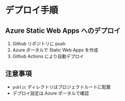 # デプロイ手順

## Azure Static Web Apps へのデプロイ
1. Github リポジトリに push
2. Azure ポータルで Static Web Apps を作成
3. Github Actions により自動デプロイ

## 注意事項
- `public` ディレクトリはプロジェクトルートに配置
- デプロイ設定は Azure ポータルで確認
